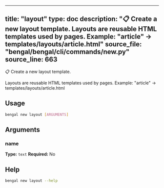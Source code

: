 
---
title: "layout"
type: doc
description: "📋 Create a new layout template.  Layouts are reusable HTML templates used by pages. Example: \"article\" → templates/layouts/article.html"
source_file: "bengal/bengal/cli/commands/new.py"
source_line: 663
---

📋 Create a new layout template.

Layouts are reusable HTML templates used by pages.
Example: "article" → templates/layouts/article.html


## Usage

```bash
bengal new layout [ARGUMENTS]
```

## Arguments

### name

**Type:** `text`
**Required:** No





## Help

```bash
bengal new layout --help
```
